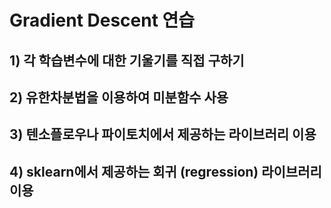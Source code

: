 
# Gradient Descent 연습
## 1) 각 학습변수에 대한 기울기를 직접 구하기
## 2) 유한차분법을 이용하여 미분함수 사용
## 3) 텐소플로우나 파이토치에서 제공하는 라이브러리 이용
## 4) sklearn에서 제공하는 회귀 (regression) 라이브러리 이용

